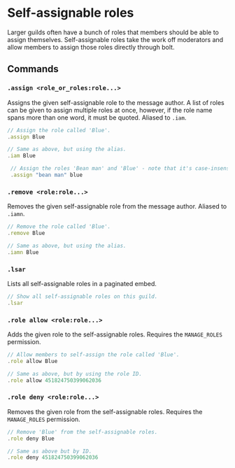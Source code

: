 # Self-assignable roles
Larger guilds often have a bunch of roles that members should be able to assign themselves. Self-assignable roles take the work off moderators and allow members to assign those roles directly through bolt.


## Commands
### `.assign <role_or_roles:role...>`
Assigns the given self-assignable role to the message author.
A list of roles can be given to assign multiple roles at once, however, if the role name spans more than one word, it must be quoted.
Aliased to `.iam`.
```js
// Assign the role called 'Blue'.
.assign Blue

// Same as above, but using the alias.
.iam Blue

 // Assign the roles 'Bean man' and 'Blue' - note that it's case-insensitive
 .assign "bean man" blue
```

### `.remove <role:role...>`
Removes the given self-assignable role from the message author.
Aliased to `.iamn`.
```js
// Remove the role called 'Blue'.
.remove Blue

// Same as above, but using the alias.
.iamn Blue
```

### `.lsar`
Lists all self-assignable roles in a paginated embed.
```js
// Show all self-assignable roles on this guild.
.lsar
```

### `.role allow <role:role...>`
Adds the given role to the self-assignable roles.
Requires the `MANAGE_ROLES` permission.
```js
// Allow members to self-assign the role called 'Blue'.
.role allow Blue

// Same as above, but by using the role ID.
.role allow 451824750399062036
```

### `.role deny <role:role...>`
Removes the given role from the self-assignable roles.
Requires the `MANAGE_ROLES` permission.
```js
// Remove 'Blue' from the self-assignable roles.
.role deny Blue

// Same as above but by ID.
.role deny 451824750399062036
```
